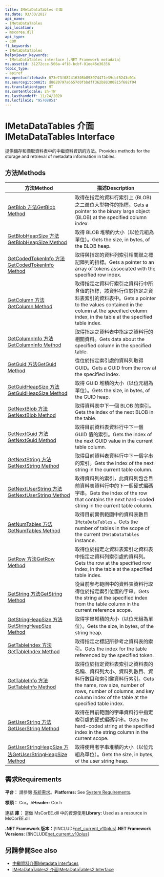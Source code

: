 ```yaml
---
title: IMetaDataTables 介面
ms.date: 03/30/2017
api_name:
- IMetaDataTables
api_location:
- mscoree.dll
api_type:
- COM
f1_keywords:
- IMetaDataTables
helpviewer_keywords:
- IMetaDataTables interface [.NET Framework metadata]
ms.assetid: 31272cce-506a-4f18-bcbf-01ee45e36356
topic_type:
- apiref
ms.openlocfilehash: 073e73f082416308b893974471e39cbf5243d01c
ms.sourcegitcommit: d8020797a6657d0fbbdff362b80300815f682f94
ms.translationtype: MT
ms.contentlocale: zh-TW
ms.lasthandoff: 11/24/2020
ms.locfileid: "95708851"
---
```

# <a name="imetadatatables-interface"></a><span data-ttu-id="7eae6-102">IMetaDataTables 介面</span><span class="sxs-lookup"><span data-stu-id="7eae6-102">IMetaDataTables Interface</span></span>

<span data-ttu-id="7eae6-103">提供儲存和擷取資料表中的中繼資料資訊的方法。</span><span class="sxs-lookup"><span data-stu-id="7eae6-103">Provides methods for the storage and retrieval of metadata information in tables.</span></span>  
  
## <a name="methods"></a><span data-ttu-id="7eae6-104">方法</span><span class="sxs-lookup"><span data-stu-id="7eae6-104">Methods</span></span>  
  
|<span data-ttu-id="7eae6-105">方法</span><span class="sxs-lookup"><span data-stu-id="7eae6-105">Method</span></span>|<span data-ttu-id="7eae6-106">描述</span><span class="sxs-lookup"><span data-stu-id="7eae6-106">Description</span></span>|  
|------------|-----------------|  
|[<span data-ttu-id="7eae6-107">GetBlob 方法</span><span class="sxs-lookup"><span data-stu-id="7eae6-107">GetBlob Method</span></span>](imetadatatables-getblob-method.md)|<span data-ttu-id="7eae6-108">取得在指定的資料行索引上 (BLOB) 之二進位大型物件的指標。</span><span class="sxs-lookup"><span data-stu-id="7eae6-108">Gets a pointer to the binary large object (BLOB) at the specified column index.</span></span>|  
|[<span data-ttu-id="7eae6-109">GetBlobHeapSize 方法</span><span class="sxs-lookup"><span data-stu-id="7eae6-109">GetBlobHeapSize Method</span></span>](imetadatatables-getblobheapsize-method.md)|<span data-ttu-id="7eae6-110">取得 BLOB 堆積的大小（以位元組為單位）。</span><span class="sxs-lookup"><span data-stu-id="7eae6-110">Gets the size, in bytes, of the BLOB heap.</span></span>|  
|[<span data-ttu-id="7eae6-111">GetCodedTokenInfo 方法</span><span class="sxs-lookup"><span data-stu-id="7eae6-111">GetCodedTokenInfo Method</span></span>](imetadatatables-getcodedtokeninfo-method.md)|<span data-ttu-id="7eae6-112">取得與指定的資料列索引相關聯之標記陣列的指標。</span><span class="sxs-lookup"><span data-stu-id="7eae6-112">Gets a pointer to an array of tokens associated with the specified row index.</span></span>|  
|[<span data-ttu-id="7eae6-113">GetColumn 方法</span><span class="sxs-lookup"><span data-stu-id="7eae6-113">GetColumn Method</span></span>](imetadatatables-getcolumn-method.md)|<span data-ttu-id="7eae6-114">取得指定之資料行索引之資料行中所含值的指標，該資料行位於指定之資料表索引的資料表中。</span><span class="sxs-lookup"><span data-stu-id="7eae6-114">Gets a pointer to the values contained in the column at the specified column index, in the table at the specified table index.</span></span>|  
|[<span data-ttu-id="7eae6-115">GetColumnInfo 方法</span><span class="sxs-lookup"><span data-stu-id="7eae6-115">GetColumnInfo Method</span></span>](imetadatatables-getcolumninfo-method.md)|<span data-ttu-id="7eae6-116">取得指定之資料表中指定之資料行的相關資料。</span><span class="sxs-lookup"><span data-stu-id="7eae6-116">Gets data about the specified column in the specified table.</span></span>|  
|[<span data-ttu-id="7eae6-117">GetGuid 方法</span><span class="sxs-lookup"><span data-stu-id="7eae6-117">GetGuid Method</span></span>](imetadatatables-getguid-method.md)|<span data-ttu-id="7eae6-118">從位於指定索引處的資料列取得 GUID。</span><span class="sxs-lookup"><span data-stu-id="7eae6-118">Gets a GUID from the row at the specified index.</span></span>|  
|[<span data-ttu-id="7eae6-119">GetGuidHeapSize 方法</span><span class="sxs-lookup"><span data-stu-id="7eae6-119">GetGuidHeapSize Method</span></span>](imetadatatables-getguidheapsize-method.md)|<span data-ttu-id="7eae6-120">取得 GUID 堆積的大小（以位元組為單位）。</span><span class="sxs-lookup"><span data-stu-id="7eae6-120">Gets the size, in bytes, of the GUID heap.</span></span>|  
|[<span data-ttu-id="7eae6-121">GetNextBlob 方法</span><span class="sxs-lookup"><span data-stu-id="7eae6-121">GetNextBlob Method</span></span>](imetadatatables-getnextblob-method.md)|<span data-ttu-id="7eae6-122">取得資料表中下一個 BLOB 的索引。</span><span class="sxs-lookup"><span data-stu-id="7eae6-122">Gets the index of the next BLOB in the table.</span></span>|  
|[<span data-ttu-id="7eae6-123">GetNextGuid 方法</span><span class="sxs-lookup"><span data-stu-id="7eae6-123">GetNextGuid Method</span></span>](imetadatatables-getnextguid-method.md)|<span data-ttu-id="7eae6-124">取得目前資料表資料行中下一個 GUID 值的索引。</span><span class="sxs-lookup"><span data-stu-id="7eae6-124">Gets the index of the next GUID value in the current table column.</span></span>|  
|[<span data-ttu-id="7eae6-125">GetNextString 方法</span><span class="sxs-lookup"><span data-stu-id="7eae6-125">GetNextString Method</span></span>](imetadatatables-getnextstring-method.md)|<span data-ttu-id="7eae6-126">取得目前資料表資料行中下一個字串的索引。</span><span class="sxs-lookup"><span data-stu-id="7eae6-126">Gets the index of the next string in the current table column.</span></span>|  
|[<span data-ttu-id="7eae6-127">GetNextUserString 方法</span><span class="sxs-lookup"><span data-stu-id="7eae6-127">GetNextUserString Method</span></span>](imetadatatables-getnextuserstring-method.md)|<span data-ttu-id="7eae6-128">取得資料列的索引，此資料列包含目前資料表資料行中的下一個硬式編碼字串。</span><span class="sxs-lookup"><span data-stu-id="7eae6-128">Gets the index of the row that contains the next hard-coded string in the current table column.</span></span>|  
|[<span data-ttu-id="7eae6-129">GetNumTables 方法</span><span class="sxs-lookup"><span data-stu-id="7eae6-129">GetNumTables Method</span></span>](imetadatatables-getnumtables-method.md)|<span data-ttu-id="7eae6-130">取得目前實例範圍中的資料表數目 `IMetaDataTables` 。</span><span class="sxs-lookup"><span data-stu-id="7eae6-130">Gets the number of tables in the scope of the current `IMetaDataTables` instance.</span></span>|  
|[<span data-ttu-id="7eae6-131">GetRow 方法</span><span class="sxs-lookup"><span data-stu-id="7eae6-131">GetRow Method</span></span>](imetadatatables-getrow-method.md)|<span data-ttu-id="7eae6-132">取得位於指定之資料表索引之資料表中指定之資料列索引處的資料列。</span><span class="sxs-lookup"><span data-stu-id="7eae6-132">Gets the row at the specified row index, in the table at the specified table index.</span></span>|  
|[<span data-ttu-id="7eae6-133">GetString 方法</span><span class="sxs-lookup"><span data-stu-id="7eae6-133">GetString Method</span></span>](imetadatatables-getstring-method.md)|<span data-ttu-id="7eae6-134">從目前參考範圍中的資料表資料行取得位於指定索引位置的字串。</span><span class="sxs-lookup"><span data-stu-id="7eae6-134">Gets the string at the specified index from the table column in the current reference scope.</span></span>|  
|[<span data-ttu-id="7eae6-135">GetStringHeapSize 方法</span><span class="sxs-lookup"><span data-stu-id="7eae6-135">GetStringHeapSize Method</span></span>](imetadatatables-getstringheapsize-method.md)|<span data-ttu-id="7eae6-136">取得字串堆積的大小（以位元組為單位）。</span><span class="sxs-lookup"><span data-stu-id="7eae6-136">Gets the size, in bytes, of the string heap.</span></span>|  
|[<span data-ttu-id="7eae6-137">GetTableIndex 方法</span><span class="sxs-lookup"><span data-stu-id="7eae6-137">GetTableIndex Method</span></span>](imetadatatables-gettableindex-method.md)|<span data-ttu-id="7eae6-138">取得指定之標記所參考之資料表的索引。</span><span class="sxs-lookup"><span data-stu-id="7eae6-138">Gets the index for the table referenced by the specified token.</span></span>|  
|[<span data-ttu-id="7eae6-139">GetTableInfo 方法</span><span class="sxs-lookup"><span data-stu-id="7eae6-139">GetTableInfo Method</span></span>](imetadatatables-gettableinfo-method.md)|<span data-ttu-id="7eae6-140">取得位於指定資料表索引之資料表的名稱、資料列大小、資料列數目、資料行數目和索引鍵資料行索引。</span><span class="sxs-lookup"><span data-stu-id="7eae6-140">Gets the name, row size, number of rows, number of columns, and key column index of the table at the specified table index.</span></span>|  
|[<span data-ttu-id="7eae6-141">GetUserString 方法</span><span class="sxs-lookup"><span data-stu-id="7eae6-141">GetUserString Method</span></span>](imetadatatables-getuserstring-method.md)|<span data-ttu-id="7eae6-142">取得在目前範圍的字串資料行中指定索引處的硬式編碼字串。</span><span class="sxs-lookup"><span data-stu-id="7eae6-142">Gets the hard-coded string at the specified index in the string column in the current scope.</span></span>|  
|[<span data-ttu-id="7eae6-143">GetUserStringHeapSize 方法</span><span class="sxs-lookup"><span data-stu-id="7eae6-143">GetUserStringHeapSize Method</span></span>](imetadatatables-getuserstringheapsize-method.md)|<span data-ttu-id="7eae6-144">取得使用者字串堆積的大小（以位元組為單位）。</span><span class="sxs-lookup"><span data-stu-id="7eae6-144">Gets the size, in bytes, of the user string heap.</span></span>|  
  
## <a name="requirements"></a><span data-ttu-id="7eae6-145">需求</span><span class="sxs-lookup"><span data-stu-id="7eae6-145">Requirements</span></span>  

 <span data-ttu-id="7eae6-146">**平台：** 請參閱 [系統需求](../../get-started/system-requirements.md)。</span><span class="sxs-lookup"><span data-stu-id="7eae6-146">**Platforms:** See [System Requirements](../../get-started/system-requirements.md).</span></span>  
  
 <span data-ttu-id="7eae6-147">**標頭：** Cor。h</span><span class="sxs-lookup"><span data-stu-id="7eae6-147">**Header:** Cor.h</span></span>  
  
 <span data-ttu-id="7eae6-148">連結 **庫：** 當做 MsCorEE.dll 中的資源使用</span><span class="sxs-lookup"><span data-stu-id="7eae6-148">**Library:** Used as a resource in MsCorEE.dll</span></span>  
  
 <span data-ttu-id="7eae6-149">**.NET Framework 版本：**[!INCLUDE[net_current_v10plus](../../../../includes/net-current-v10plus-md.md)]</span><span class="sxs-lookup"><span data-stu-id="7eae6-149">**.NET Framework Versions:** [!INCLUDE[net_current_v10plus](../../../../includes/net-current-v10plus-md.md)]</span></span>  
  
## <a name="see-also"></a><span data-ttu-id="7eae6-150">另請參閱</span><span class="sxs-lookup"><span data-stu-id="7eae6-150">See also</span></span>

- [<span data-ttu-id="7eae6-151">中繼資料介面</span><span class="sxs-lookup"><span data-stu-id="7eae6-151">Metadata Interfaces</span></span>](metadata-interfaces.md)
- [<span data-ttu-id="7eae6-152">IMetaDataTables2 介面</span><span class="sxs-lookup"><span data-stu-id="7eae6-152">IMetaDataTables2 Interface</span></span>](imetadatatables2-interface.md)
